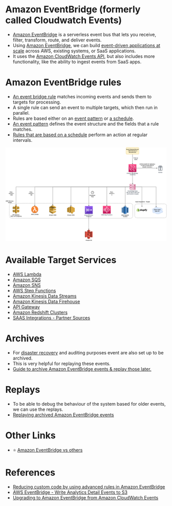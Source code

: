 
# Amazon EventBridge (formerly called Cloudwatch Events)
- [Amazon EventBridge](https://aws.amazon.com/eventbridge/) is a serverless event bus that lets you receive, filter, transform, route, and deliver events. 
- Using [Amazon EventBridge](), we can build [event-driven applications at scale](../../1_HLDDesignComponents/1_MicroServicesSOA) across AWS, existing systems, or SaaS applications.
- It uses the [Amazon CloudWatch Events API](../8_MonitoringServices/AmazonCloudWatch.md), but also includes more functionality, like the ability to ingest events from SaaS apps.

# Amazon EventBridge rules
- [An event bridge rule](https://docs.aws.amazon.com/eventbridge/latest/userguide/eb-rules.html) matches incoming events and sends them to targets for processing. 
- A single rule can send an event to multiple targets, which then run in parallel. 
- Rules are based either on an [event pattern](https://docs.aws.amazon.com/eventbridge/latest/userguide/eb-event-patterns.html) or [a schedule]((https://docs.aws.amazon.com/eventbridge/latest/userguide/eb-create-rule-schedule.html)). 
- [An event pattern](https://docs.aws.amazon.com/eventbridge/latest/userguide/eb-event-patterns.html) defines the event structure and the fields that a rule matches. 
- [Rules that are based on a schedule](https://docs.aws.amazon.com/eventbridge/latest/userguide/eb-create-rule-schedule.html) perform an action at regular intervals.

![img.png](assests/eventbridge/EventBridge.png)

# Available Target Services
- [AWS Lambda](../4_ComputeServices/AWSLambda/Readme.md)
- [Amazon SQS](AmazonSQS.md)
- [Amazon SNS](AmazonSNS.md)
- [AWS Step Functions](../4_ComputeServices/AWSStepFunctions.md)
- [Amazon Kinesis Data Streams](AmazonKinesis/Readme.md)
- [Amazon Kinesis Data Firehouse](AmazonKinesis/Readme.md)
- [API Gateway](../1_NetworkingAndContentDelivery/AmazonAPIGateway/Readme.md)
- [Amazon Redshift Clusters](../6_DatabaseServices/AmazonRedshift.md)
- [SAAS Integrations - Partner Sources](https://aws.amazon.com/eventbridge/integrations/)

# Archives
- For [disaster recovery](../../1_HLDDesignComponents/0_SystemGlossaries/FaultTolerance&DisasterRecovery.md) and auditing purposes event are also set up to be archived. 
- This is very helpful for replaying these events.
- [Guide to archive Amazon EventBridge events & replay those later.](https://docs.aws.amazon.com/eventbridge/latest/userguide/eb-archive-event.html)

# Replays
- To be able to debug the behaviour of the system based for older events, we can use the replays.
- [Replaying archived Amazon EventBridge events](https://docs.aws.amazon.com/eventbridge/latest/userguide/eb-replay-archived-event.html)

# Other Links
- :star: [Amazon EventBridge vs others](../../1_HLDDesignComponents/4_MessageBrokers/KafkaVsRabbitMQVsSQSVsSNS.md)

# References
- [Reducing custom code by using advanced rules in Amazon EventBridge](https://aws.amazon.com/blogs/compute/reducing-custom-code-by-using-advanced-rules-in-amazon-eventbridge/)
- [AWS EventBridge - Write Analytics Detail Events to S3](https://developer.genesys.cloud/blueprints/aws-eventbridge-analytics-detail-events-blueprint/index-tmp)
- [Upgrading to Amazon EventBridge from Amazon CloudWatch Events](https://aws.amazon.com/blogs/compute/upgrading-to-amazon-eventbridge-from-amazon-cloudwatch-events/)